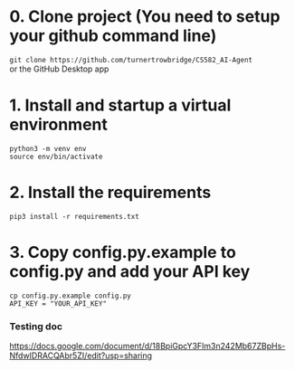 # 0. Clone project (You need to setup your github command line)
`git clone https://github.com/turnertrowbridge/CS582_AI-Agent`  
or the GitHub Desktop app  


# 1. Install and startup a virtual environment  
`python3 -m venv env`  
`source env/bin/activate`  

# 2. Install the requirements  
`pip3 install -r requirements.txt`  

# 3. Copy config.py.example to config.py and add your API key  
`cp config.py.example config.py`  
`API_KEY = "YOUR_API_KEY"`  



### Testing doc
https://docs.google.com/document/d/18BpiGpcY3FIm3n242Mb67ZBpHs-NfdwIDRACQAbr5ZI/edit?usp=sharing
